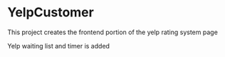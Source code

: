 # YelpCustomer
This project creates the frontend portion of the yelp rating system page

Yelp waiting list and timer is added

